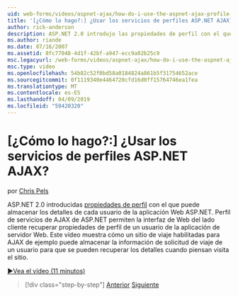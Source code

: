 ```yaml
---
uid: web-forms/videos/aspnet-ajax/how-do-i-use-the-aspnet-ajax-profile-services
title: '[¿Cómo lo hago?:] ¿Usar los servicios de perfiles ASP.NET AJAX? | Microsoft Docs'
author: rick-anderson
description: ASP.NET 2.0 introdujo las propiedades de perfil con el que puede almacenar los detalles de cada usuario de la aplicación Web ASP.NET. Permitir que los servicios de perfil de AJAX de ASP.NET...
ms.author: riande
ms.date: 07/16/2007
ms.assetid: 8fc77048-4d1f-42bf-a947-ecc9a02b25c9
msc.legacyurl: /web-forms/videos/aspnet-ajax/how-do-i-use-the-aspnet-ajax-profile-services
msc.type: video
ms.openlocfilehash: 54b82c52f0bd58a0184824a861b5f31754652ace
ms.sourcegitcommit: 0f1119340e4464720cfd16d0ff15764746ea1fea
ms.translationtype: MT
ms.contentlocale: es-ES
ms.lasthandoff: 04/09/2019
ms.locfileid: "59420320"
---
```

# <a name="how-do-i-use-the-aspnet-ajax-profile-services"></a>[¿Cómo lo hago?:] ¿Usar los servicios de perfiles ASP.NET AJAX?

por [Chris Pels](https://twitter.com/chrispels)

ASP.NET 2.0 introducidas [propiedades de perfil](https://msdn.microsoft.com/library/at64shx3.aspx) con el que puede almacenar los detalles de cada usuario de la aplicación Web ASP.NET. Perfil de servicios de AJAX de ASP.NET permiten la interfaz de Web del lado cliente recuperar propiedades de perfil de un usuario de la aplicación de servidor Web. Este vídeo muestra cómo un sitio de viaje habilitadas para AJAX de ejemplo puede almacenar la información de solicitud de viaje de un usuario para que se pueden recuperar los detalles cuando piensan visita el sitio.

[&#9654;Vea el vídeo (11 minutos)](https://channel9.msdn.com/Blogs/ASP-NET-Site-Videos/how-do-i-use-the-aspnet-ajax-profile-services)

> [!div class="step-by-step"]
> [Anterior](how-do-i-use-other-javascript-user-interface-libraries-with-aspnet-ajax.md)
> [Siguiente](how-do-i-debug-aspnet-ajax-applications-using-visual-studio-2005.md)
